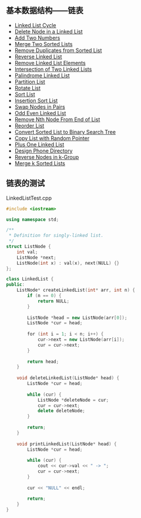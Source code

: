 ## 基本数据结构——链表

* [Linked List Cycle](https://github.com/steveLauwh/Data-Structures-And-Algorithms/tree/master/Linked%20List/Linked%20List%20Cycle)
* [Delete Node in a Linked List](https://github.com/steveLauwh/Data-Structures-And-Algorithms/tree/master/Linked%20List/Delete%20Node%20in%20a%20Linked%20List)
* [Add Two Numbers](https://github.com/steveLauwh/Data-Structures-And-Algorithms/tree/master/Linked%20List/Add%20Two%20Numbers)
* [Merge Two Sorted Lists](https://github.com/steveLauwh/Data-Structures-And-Algorithms/tree/master/Linked%20List/Merge%20Two%20Sorted%20Lists)
* [Remove Duplicates from Sorted List](https://github.com/steveLauwh/Data-Structures-And-Algorithms/tree/master/Linked%20List/Remove%20Duplicates%20from%20Sorted%20List)
* [Reverse Linked List](https://github.com/steveLauwh/Data-Structures-And-Algorithms/tree/master/Linked%20List/Reverse%20Linked%20List)
* [Remove Linked List Elements](https://github.com/steveLauwh/Data-Structures-And-Algorithms/tree/master/Linked%20List/Remove%20Linked%20List%20Elements)
* [Intersection of Two Linked Lists](https://github.com/steveLauwh/Data-Structures-And-Algorithms/tree/master/Linked%20List/Intersection%20of%20Two%20Linked%20Lists)
* [Palindrome Linked List](https://github.com/steveLauwh/Data-Structures-And-Algorithms/tree/master/Linked%20List/Palindrome%20Linked%20List)
* [Partition List](https://github.com/steveLauwh/Data-Structures-And-Algorithms/tree/master/Linked%20List/Partition%20List)
* [Rotate List](https://github.com/steveLauwh/Data-Structures-And-Algorithms/tree/master/Linked%20List/Rotate%20List)
* [Sort List](https://github.com/steveLauwh/Data-Structures-And-Algorithms/tree/master/Linked%20List/Sort%20List)
* [Insertion Sort List](https://github.com/steveLauwh/Data-Structures-And-Algorithms/tree/master/Linked%20List/Insertion%20Sort%20List)
* [Swap Nodes in Pairs](https://github.com/steveLauwh/Data-Structures-And-Algorithms/tree/master/Linked%20List/Swap%20Nodes%20in%20Pairs)
* [Odd Even Linked List ](https://github.com/steveLauwh/Data-Structures-And-Algorithms/tree/master/Linked%20List/Odd%20Even%20Linked%20List)
* [Remove Nth Node From End of List](https://github.com/steveLauwh/Data-Structures-And-Algorithms/tree/master/Linked%20List/Remove%20Nth%20Node%20From%20End%20of%20List)
* [Reorder List](https://github.com/steveLauwh/Data-Structures-And-Algorithms/tree/master/Linked%20List/Reorder%20List)
* [Convert Sorted List to Binary Search Tree](https://github.com/steveLauwh/Data-Structures-And-Algorithms/tree/master/Linked%20List/Convert%20Sorted%20List%20to%20Binary%20Search%20Tree)
* [Copy List with Random Pointer](https://github.com/steveLauwh/Data-Structures-And-Algorithms/tree/master/Linked%20List/Copy%20List%20with%20Random%20Pointer)
* [Plus One Linked List](https://github.com/steveLauwh/Data-Structures-And-Algorithms/tree/master/Linked%20List/Plus%20One%20Linked%20List)
* [Design Phone Directory](https://github.com/steveLauwh/Data-Structures-And-Algorithms/tree/master/Linked%20List/Design%20Phone%20Directory)
* [Reverse Nodes in k-Group](https://github.com/steveLauwh/Data-Structures-And-Algorithms/tree/master/Linked%20List/Reverse%20Nodes%20in%20k-Group)
* [Merge k Sorted Lists](https://github.com/steveLauwh/Data-Structures-And-Algorithms/tree/master/Linked%20List/Merge%20k%20Sorted%20Lists)

## 链表的测试

LinkedListTest.cpp
```cpp
#include <iostream>

using namespace std;

/**
 * Definition for singly-linked list.
 */
struct ListNode {
    int val;
    ListNode *next;
    ListNode(int x) : val(x), next(NULL) {}
};

class LinkedList {
public:
    ListNode* createLinkedList(int* arr, int n) {
        if (n == 0) {
            return NULL;
        }
       
        ListNode *head = new ListNode(arr[0]);
        ListNode *cur = head;
        
        for (int i = 1; i < n; i++) {
            cur->next = new ListNode(arr[i]);
            cur = cur->next;
        }
        
        return head;
    }
    
    void deleteLinkedList(ListNode* head) {
        ListNode *cur = head;
        
        while (cur) {
            ListNode *deleteNode = cur;
            cur = cur->next;
            delete deleteNode;
        }
        
        return;
    }
    
    void printLinkedList(ListNode* head) {
        ListNode *cur = head;
        
        while (cur) {
            cout << cur->val << " -> ";
            cur = cur->next;
        }
        
        cur << "NULL" << endl;
        
        return;
    }
}
```
